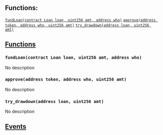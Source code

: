 

## Functions:
[`fundLoan(contract Loan loan, uint256 amt, address who)`](#Lender-fundLoan-contract-Loan-uint256-address-)
[`approve(address token, address who, uint256 amt)`](#Lender-approve-address-address-uint256-)
[`try_drawdown(address loan, uint256 amt)`](#Lender-try_drawdown-address-uint256-)


## <u>Functions</u>

### `fundLoan(contract Loan loan, uint256 amt, address who)`
No description

### `approve(address token, address who, uint256 amt)`
No description

### `try_drawdown(address loan, uint256 amt)`
No description

## <u>Events</u>
